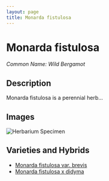```yaml
---
layout: page
title: Monarda fistulosa
---
```


# Monarda fistulosa
*Common Name: Wild Bergamot*

## Description
Monarda fistulosa is a perennial herb...

## Images
![Herbarium Specimen](path_to_image.jpg)

## Varieties and Hybrids
- [Monarda fistulosa var. brevis](path_to_variety_page)
- [Monarda fistulosa x didyma](path_to_hybrid_page)
